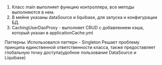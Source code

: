 1. Класс main выполняет функцию контроллера, все методы выполняются в нем.
2. В мейне указаны dataSource и liquibase, для запуска и конфигурации БД.
3. CachingUserDaoProxy - выполняет CRUD с добавлением кэша, который указан в applicationCache.yml


Паттерны:
Использовался паттерн - Singleton
Решает проблему принципа единственной ответственности класса, 
также предоставляет глобальную точку доступа(удобное пользование DataSource и Liquibase)
